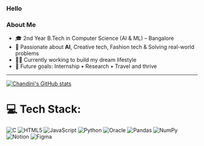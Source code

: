 ### Hello

### About Me

* 🎓 2nd Year B.Tech in Computer Science (AI & ML) – Bangalore
* 🧠 Passionate about **AI**, Creative tech, Fashion tech & Solving real-world problems
* 🏋️‍♀️ Currently working to build my dream lifestyle
* 💼 Future goals:  Internship • Research • Travel and thrive

---
[![Chandini's GitHub stats](https://github-readme-stats.vercel.app/api?username=chandini-narayana)](https://github.com/anuraghazra/github-readme-stats)

# 💻 Tech Stack:
![C](https://img.shields.io/badge/c-%2300599C.svg?style=for-the-badge&logo=c&logoColor=white) 
![HTML5](https://img.shields.io/badge/html5-%23E34F26.svg?style=for-the-badge&logo=html5&logoColor=white) 
![JavaScript](https://img.shields.io/badge/javascript-%23323330.svg?style=for-the-badge&logo=javascript&logoColor=%23F7DF1E) 
![Python](https://img.shields.io/badge/python-3670A0?style=for-the-badge&logo=python&logoColor=ffdd54) 
![Oracle](https://img.shields.io/badge/Oracle-F80000?style=for-the-badge&logo=oracle&logoColor=white) 
![Pandas](https://img.shields.io/badge/pandas-%23150458.svg?style=for-the-badge&logo=pandas&logoColor=white) 
![NumPy](https://img.shields.io/badge/numpy-%23013243.svg?style=for-the-badge&logo=numpy&logoColor=white) 
![Notion](https://img.shields.io/badge/Notion-%23000000.svg?style=for-the-badge&logo=notion&logoColor=white) 
![Figma](https://img.shields.io/badge/figma-%23F24E1E.svg?style=for-the-badge&logo=figma&logoColor=white)
